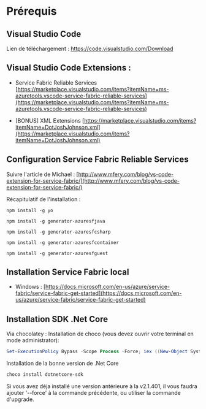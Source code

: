 # Prérequis

## Visual Studio Code
Lien de téléchargement : https://code.visualstudio.com/Download


## Visual Studio Code Extensions : 
* Service Fabric Reliable Services [https://marketplace.visualstudio.com/items?itemName=ms-azuretools.vscode-service-fabric-reliable-services](https://marketplace.visualstudio.com/items?itemName=ms-azuretools.vscode-service-fabric-reliable-services)

* [BONUS] XML Extensions
[https://marketplace.visualstudio.com/items?itemName=DotJoshJohnson.xml](https://marketplace.visualstudio.com/items?itemName=DotJoshJohnson.xml)

## Configuration Service Fabric Reliable Services

Suivre l'article de Michael : [http://www.mfery.com/blog/vs-code-extension-for-service-fabric/](http://www.mfery.com/blog/vs-code-extension-for-service-fabric/)

Récapitulatif de l'installation :

```node
npm install -g yo

npm install -g generator-azuresfjava

npm install -g generator-azuresfcsharp

npm install -g generator-azuresfcontainer

npm install -g generator-azuresfguest
```

## Installation Service Fabric local 

* Windows : [https://docs.microsoft.com/en-us/azure/service-fabric/service-fabric-get-started](https://docs.microsoft.com/en-us/azure/service-fabric/service-fabric-get-started)

## Installation SDK .Net Core

Via chocolatey : 
Installation de choco (vous devez ouvrir votre terminal en mode administrator):

```powershell
Set-ExecutionPolicy Bypass -Scope Process -Force; iex ((New-Object System.Net.WebClient).DownloadString('https://chocolatey.org/install.ps1'))
```

Installation de la bonne version de .Net Core
```bash
choco install dotnetcore-sdk 
```

Si vous avez déja  installé une version antérieure à la v2.1.401, il vous faudra ajouter '--force' à la commande précédente, ou utiliser la commande d'upgrade.
